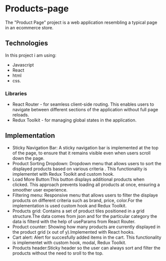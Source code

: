 # Products-page
The "Product Page" project is a web application resembling a typical page in an ecommerce store.
## Technologies
In this project i am using: 
* Javascript
* React
* html
* css.
### Libraries
* React Router - for seamless client-side routing. This enables users to navigate between different sections of the application without full page reloads.
* Redux Toolkit - for managing global states in the application.
## Implementation
 * Sticky Navigation Bar: A sticky navigation bar is implemented at the top of the page, to ensure that it remains visible even when users scroll down the page.
 * Product Sorting Dropdown: Dropdown menu that allows users to sort the displayed products based on various criteria . This functionality is implementet with Redux Toolkit and custom hook.
 * Load More Button:This button displays additional products when clicked. This approach prevents loading all products at once, ensuring a smoother user experience.
 * Filtering menu: Responsive menu that allows users to filter the displaye products on different criteria such as brand, price, color.For the implementation is used custom hook and Redux Toolkit.
 * Products grid: Contains a set of product tiles positioned in a grid structure.The data comes from json and for the particular category the data is filterd with the help of useParams from React Router.
 * Product counter: Showing how many products are currently displayed in the product grid (x out of y).Implemented with React hooks.
 * Cart alert: Alert for succesfully added items in the cart. This functionality is implementet with custom hook, modal, Redux Toolkit.
 * Products header:Sticky header so the user can always sort and filter the products without the need to sroll to the top.
